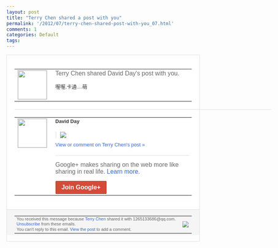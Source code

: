 ```yaml
---
layout: post
title: "Terry Chen shared a post with you"
permalink: '/2012/07/terry-chen-shared-post-with-you_07.html'
comments: 1
categories: Default
tags: 
---
```

<div style="border:solid 1px #dfdfdf;color:#686868;font:13px Arial"><div style="background-color:#fff;padding:20px;"><table cellpadding="0" cellspacing="0"><tr><td style="padding-right:15px;vertical-align:top"><a href="https://plus.google.com/_/notifications/emlink?emrecipient=109554455967099403328&amp;emid=CLjLsI6RibECFeJv5QodMFUAAA&amp;path=%2F108643996575278738906&amp;dt=1341718017096&amp;uob=8"><img height="75" src="https://lh3.googleusercontent.com/-KKRGTyJ5Bl0/AAAAAAAAAAI/AAAAAAAAEEY/jllxqER5dCk/s75-c-k-a/photo.jpg" style="border:solid 1px #cccccc;" width="75"/></a></td><td style="width:578px;color:#333;font:13px Arial;vertical-align:top;"><div style="color:#686868;font:16px Arial;;padding-bottom:15px">Terry Chen shared David Day's post with you.</div><div style="padding-bottom:10px">喔喔,卡通....萌</div></td></tr></table><div style="margin:20px 0;border-bottom:solid 1px #dfdfdf;width:670px;"></div><table cellpadding="0" cellspacing="0"><tr><td style="padding-right:15px;vertical-align:top"><a href="https://plus.google.com/_/notifications/emlink?emrecipient=109554455967099403328&amp;emid=CLjLsI6RibECFeJv5QodMFUAAA&amp;path=%2F104112282175250961142&amp;dt=1341718017096&amp;uob=8"><img height="75" src="https://lh6.googleusercontent.com/-aHoTaDoiKug/AAAAAAAAAAI/AAAAAAABCIM/gr5NpF5ZTLo/s75-c-k-a/photo.jpg" style="border:solid 1px #cccccc;" width="75"/></a></td><td style="width:578px;color:#333;font:13px Arial;vertical-align:top;"><div style="font-weight:bold;padding-bottom:10px">David Day</div><div style="padding-bottom:10px"></div><div style="margin-bottom:10px;padding-left:10px; border-left:2px solid #EAEAEA"><span style="margin-right:5px"><a href="https://plus.google.com/_/notifications/emlink?emrecipient=109554455967099403328&amp;emid=CLjLsI6RibECFeJv5QodMFUAAA&amp;path=%2F108643996575278738906%2Fposts%2FJL8uedwee3p%3Fgpinv%3DAMIXal-lDBpjPHp_TtCcJLqfDoDqhb4Pt0vst4t3kvCmHCIBClS3bmNo2d2KbBaz5J8gfo7sMg7AbWtuNLqJzgKLg5jEP7bqoQMNnlGGf014h1gZal9BO3Q&amp;dt=1341718017096&amp;uob=8" style="zSoyz;"><img border="0" src="https://lh3.googleusercontent.com/-BphKx6g_y2A/T_j6pafF5fI/AAAAAAABJkg/IrhoYF7n5L4/h120/%25E6%259C%25AA%25E5%2591%25BD%25E5%2590%258D.jpg" style="max-height:200px;max-width:275px"/></a></span></div><a href="https://plus.google.com/_/notifications/emlink?emrecipient=109554455967099403328&amp;emid=CLjLsI6RibECFeJv5QodMFUAAA&amp;path=%2F108643996575278738906%2Fposts%2FJL8uedwee3p%3Fgpinv%3DAMIXal-lDBpjPHp_TtCcJLqfDoDqhb4Pt0vst4t3kvCmHCIBClS3bmNo2d2KbBaz5J8gfo7sMg7AbWtuNLqJzgKLg5jEP7bqoQMNnlGGf014h1gZal9BO3Q&amp;dt=1341718017096&amp;uob=8" style="color:#3366CC;text-decoration:none;">View or comment on Terry Chen's post »</a><div style="margin-top:20px;border-top:solid 1px #dfdfdf"><div style="padding:15px 0;color:#686868;font:16px Arial;">Google+ makes sharing on the web more like sharing in real life. <a href="http://www.google.com/+/learnmore/" style="color:#3366CC;text-decoration:none;">Learn more</a>.</div><a href="https://plus.google.com/_/notifications/emlink?emrecipient=109554455967099403328&amp;emid=CLjLsI6RibECFeJv5QodMFUAAA&amp;path=%2F%3Fgpinv%3DAMIXal-lDBpjPHp_TtCcJLqfDoDqhb4Pt0vst4t3kvCmHCIBClS3bmNo2d2KbBaz5J8gfo7sMg7AbWtuNLqJzgKLg5jEP7bqoQMNnlGGf014h1gZal9BO3Q&amp;dt=1341718017096&amp;uob=8" style="display:inline-block;padding:7px 15px;background-color:#d44b38; color:#fff;font-size:16px; font-weight:bold;border-radius:2px;-webkit-border-radius:2px; -moz-border-radius:2px;border:solid 1px #c43b28; white-space:nowrap;text-decoration:none">Join Google+</a></div></td></tr></table></div><div style="border-top:solid 1px #dfdfdf;padding:0 20px; background-color:#f5f5f5"><table cellpadding="0" cellspacing="0" style="height:50px"><tbody><tr><td style="vertical-align:middle;width:100%; color:#636363;font:11px Arial; line-height:120%">You received this message because <a href="https://plus.google.com/_/notifications/emlink?emrecipient=109554455967099403328&amp;emid=CLjLsI6RibECFeJv5QodMFUAAA&amp;path=%2F108643996575278738906%3Fgpinv%3DAMIXal-lDBpjPHp_TtCcJLqfDoDqhb4Pt0vst4t3kvCmHCIBClS3bmNo2d2KbBaz5J8gfo7sMg7AbWtuNLqJzgKLg5jEP7bqoQMNnlGGf014h1gZal9BO3Q&amp;dt=1341718017096&amp;uob=8" style="color:#3366CC;text-decoration:none;">Terry Chen</a> shared it with 1265133686@qq.com. <a href="https://plus.google.com/_/notifications/emlink?emrecipient=109554455967099403328&amp;emid=CLjLsI6RibECFeJv5QodMFUAAA&amp;path=%2F_%2Fnonplus%2Femailsettings%3Fgpinv%3DAMIXal-lDBpjPHp_TtCcJLqfDoDqhb4Pt0vst4t3kvCmHCIBClS3bmNo2d2KbBaz5J8gfo7sMg7AbWtuNLqJzgKLg5jEP7bqoQMNnlGGf014h1gZal9BO3Q%26est%3DADH5u8U4o2m43a3LfFdxBym3OV3DGG5oZ9yi4AfbLJtYONZ0slF8ZHUijhK-8W7oaHT4cj5vhRWEap8u15OEmuw9Isvv0t-43pYwy5R1zzB8Q-6xI8g3VaJj3cB22b_ZMr2e4G1CefxV&amp;dt=1341718017096&amp;uob=8" style="color:#3366CC;text-decoration:none;">Unsubscribe</a> from these emails.<br/>You can't reply to this email. <a href="https://plus.google.com/_/notifications/emlink?emrecipient=109554455967099403328&amp;emid=CLjLsI6RibECFeJv5QodMFUAAA&amp;path=%2F108643996575278738906%2Fposts%2FJL8uedwee3p%3Fgpinv%3DAMIXal-lDBpjPHp_TtCcJLqfDoDqhb4Pt0vst4t3kvCmHCIBClS3bmNo2d2KbBaz5J8gfo7sMg7AbWtuNLqJzgKLg5jEP7bqoQMNnlGGf014h1gZal9BO3Q&amp;dt=1341718017096&amp;uob=8" style="color:#3366CC;text-decoration:none;">View the post</a> to add a comment.<br/></td><td><img src="https://ssl.gstatic.com/s2/oz/images/notifications/logo/google-plus-6617a72bb36cc548861652780c9e6ff1.png"/></td></tr></tbody></table></div></div>